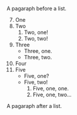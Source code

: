 A pagaraph before a list.

7. One
8. Two
   1. Two, one!
   2. Two, two!
9. Three
   - Three, one.
   - Three, two.
10. Four
11. Five
    - Five, one?
    - Five, two!
      1. Five, one, one.
      2. Five, one, two...

A pagaraph after a list.

